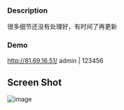### Description

很多细节还没有处理好，有时间了再更新



### Demo

http://81.69.16.51/      admin | 123456



## Screen Shot

![image](https://raw.github.com/htgolang/htgolang-20200919/master/homework/day14-20201226/GO3001-Beijing-yujinhui/user/screenshot.png)